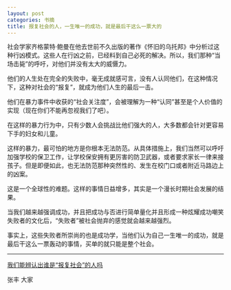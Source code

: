 ```yaml
---
layout: post
categories: 书摘
title: 报复社会的人，一生唯一的成功，就是最后干这么一票大的
---
```


社会学家齐格蒙特·鲍曼在他去世前不久出版的著作《怀旧的乌托邦》中分析过这种行凶模式。这些人在行凶之前，已经料到自己必死的解决。所以，我们那种“当场击毙”的呼吁，对他们并没有太大的威慑力。

他们的人生处在完全的失败中，毫无成就感可言，没有人认同他们，在这种情况下，这种对社会的“报复”，就成为他们人生的最后一击。

他们在暴力事件中收获的“社会关注度”，会被理解为一种“认同”甚至是个人价值的实现（现在你们不能再忽视我们了吧）。

在这样的暴力行为中，只有少数人会挑战比他们强大的人，大多数都会针对更容易下手的妇女和儿童。

这样的暴力，最可怕的地方是你根本无法防范。从具体措施上，我们当然可以呼吁加强学校的保卫工作，让学校保安拥有更厉害的防卫武器，或者要求家长一律来接孩子。但是即便如此，也无法防范那种突然性的、发生在校门口或者附近马路边上的凶案。

这是一个全球性的难题。这样的事情日益增多，其实是一个漫长时期社会发展的结果。

当我们越来越强调成功，并且把成功与否进行简单量化并且形成一种炫耀成功嘲笑失败者的文化后，“失败者”被社会抛弃的感觉就会越来越强烈。

事实上，这些失败者所崇尚的也是成功学，当他们认为自己一生唯一的成功，就是最后干这么一票轰动的事情，买单的就只能是整个社会。

---

[我们能辨认出谁是“报复社会”的人吗](http://dajia.qq.com/original/redio/zf2018062802.html)

张丰 大家

